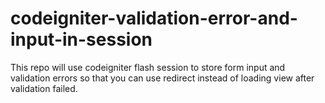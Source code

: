 # codeigniter-validation-error-and-input-in-session
This repo will use codeigniter flash session to store form input and validation errors so that you can use redirect instead of loading view after validation failed.
